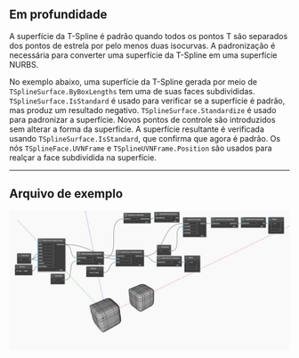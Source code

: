 ## Em profundidade
A superfície da T-Spline é padrão quando todos os pontos T são separados dos pontos de estrela por pelo menos duas isocurvas. A padronização é necessária para converter uma superfície da T-Spline em uma superfície NURBS.

No exemplo abaixo, uma superfície da T-Spline gerada por meio de `TSplineSurface.ByBoxLengths` tem uma de suas faces subdivididas. `TSplineSurface.IsStandard` é usado para verificar se a superfície é padrão, mas produz um resultado negativo.
`TSplineSurface.Standardize` é usado para padronizar a superfície. Novos pontos de controle são introduzidos sem alterar a forma da superfície. A superfície resultante é verificada usando `TSplineSurface.IsStandard`, que confirma que agora é padrão.
Os nós `TSplineFace.UVNFrame` e `TSplineUVNFrame.Position` são usados para realçar a face subdividida na superfície.
___
## Arquivo de exemplo

![TSplineSurface.IsStandard](./Autodesk.DesignScript.Geometry.TSpline.TSplineSurface.IsStandard_img.jpg)
